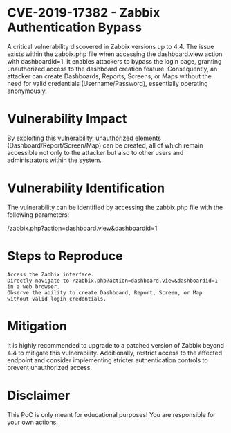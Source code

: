 # CVE-2019-17382 - Zabbix Authentication Bypass

A critical vulnerability discovered in Zabbix versions up to 4.4. The issue exists within the zabbix.php file when accessing the dashboard.view action with dashboardid=1. It enables attackers to bypass the login page, granting unauthorized access to the dashboard creation feature. Consequently, an attacker can create Dashboards, Reports, Screens, or Maps without the need for valid credentials (Username/Password), essentially operating anonymously.

# Vulnerability Impact

By exploiting this vulnerability, unauthorized elements (Dashboard/Report/Screen/Map) can be created, all of which remain accessible not only to the attacker but also to other users and administrators within the system.

# Vulnerability Identification

The vulnerability can be identified by accessing the zabbix.php file with the following parameters:

/zabbix.php?action=dashboard.view&dashboardid=1

# Steps to Reproduce

    Access the Zabbix interface.
    Directly navigate to /zabbix.php?action=dashboard.view&dashboardid=1 in a web browser.
    Observe the ability to create Dashboard, Report, Screen, or Map without valid login credentials.

# Mitigation

It is highly recommended to upgrade to a patched version of Zabbix beyond 4.4 to mitigate this vulnerability. Additionally, restrict access to the affected endpoint and consider implementing stricter authentication controls to prevent unauthorized access.

# Disclaimer

This PoC is only meant for educational purposes! You are responsible for your own actions.

